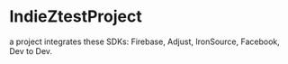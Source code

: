 # IndieZtestProject
a project integrates these SDKs: Firebase, Adjust, IronSource, Facebook, Dev to Dev.
